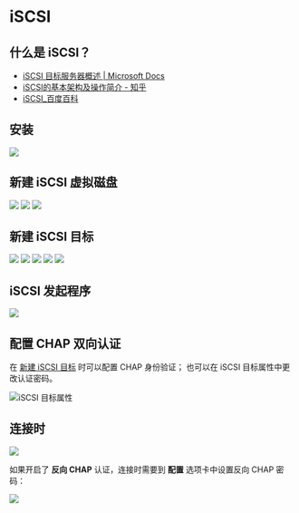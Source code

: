 # iSCSI

## 什么是 iSCSI？

- [iSCSI 目标服务器概述 | Microsoft Docs](https://docs.microsoft.com/zh-cn/windows-server/storage/iscsi/iscsi-target-server)
- [iSCSI的基本架构及操作简介 - 知乎](https://zhuanlan.zhihu.com/p/60986068)
- [iSCSI_百度百科](https://baike.baidu.com/item/iSCSI/2169135?fr=aladdin)

## 安装

![](./img/14.png)

## 新建 iSCSI 虚拟磁盘

![](./img/00.png)
![](./img/01.png)
![](./img/02.png)

## 新建 iSCSI 目标

![](./img/15.png)
![](./img/03.png)
![](./img/04.png)
![](./img/05.png)
![](./img/06.png)

## iSCSI 发起程序

![](./img/16.png)

## 配置 CHAP 双向认证

在 [新建 iSCSI 目标](#新建-iscsi-目标) 时可以配置 CHAP 身份验证；
也可以在 iSCSI 目标属性中更改认证密码。

![iSCSI 目标属性](./img/09.jpg)

## 连接时

![](./img/11.jpg)

如果开启了 **反向 CHAP** 认证，连接时需要到 **配置** 选项卡中设置反向 CHAP 密码：

![](./img/10.jpg)